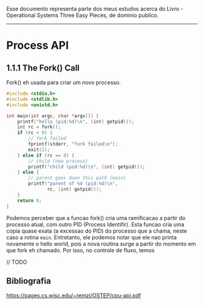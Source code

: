 Esse documento representa parte dos meus estudos acerca do Livro - Operational Systems  Three Easy Pieces, de dominio publico.

---

# Process API
## 1.1.1 The Fork() Call

Fork() eh usada para criar um novo processo. 

```c 
#include <stdio.h>
#include <stdlib.h>
#include <unistd.h>

int main(int argc, char *argv[]) {
    printf("hello (pid:%d)\n", (int) getpid());
    int rc = fork();
    if (rc < 0) {
        // fork failed
        fprintf(stderr, "fork failed\n");
        exit(1);
    } else if (rc == 0) {
        // child (new process)
        printf("child (pid:%d)\n", (int) getpid());
    } else {
        // parent goes down this path (main)
        printf("parent of %d (pid:%d)\n",
               rc, (int) getpid());
    }
    return 0;
}

```

Podemos perceber que a funcao fork() cria uma ramificacao a partir do processo atual, com outro PID (Process Identifir). Esta funcao cria uma copia quase exata (a excessao do PID) do processo que a chama, neste caso a rotina `main`. Entretanto, ele podemos notar que ele nao printa novamente o hello world, pois a nova routina surge a partir do momento em que fork eh chamado. Por isso, no controle de fluxo, temos 


// TODO

## Bibliografia 

https://pages.cs.wisc.edu/~remzi/OSTEP/cpu-api.pdf
